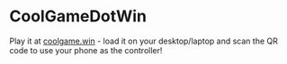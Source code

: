 # CoolGameDotWin
Play it at [coolgame.win](http://coolgame.win) - load it on your desktop/laptop and scan the QR code to use your phone as the controller!
